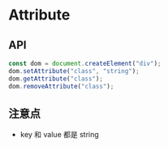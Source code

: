 # Attribute

## API

```js
const dom = document.createElement("div");
dom.setAttribute("class", "string");
dom.getAttribute("class");
dom.removeAttribute("class");
```

## 注意点

- key 和 value 都是 string
